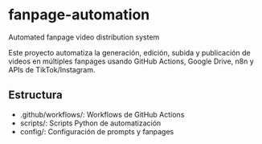 
# fanpage-automation

Automated fanpage video distribution system

Este proyecto automatiza la generación, edición, subida y publicación de videos en múltiples fanpages usando GitHub Actions, Google Drive, n8n y APIs de TikTok/Instagram.

## Estructura

- .github/workflows/: Workflows de GitHub Actions
- scripts/: Scripts Python de automatización
- config/: Configuración de prompts y fanpages
